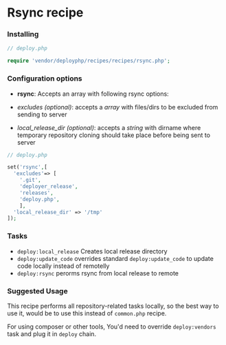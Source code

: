 # Rsync recipe

### Installing

```php
// deploy.php

require 'vendor/deployphp/recipes/recipes/rsync.php';
```

### Configuration options

- **rsync**: Accepts an array with following rsync options:

- *excludes* *(optional)*: accepts a *array* with files/dirs to be excluded from sending to server
- *local_release_dir* *(optional)*: accepts a *string* with dirname where temporary repository cloning should take place before being sent to server

```php
// deploy.php

set('rsync',[
  'excludes'=> [
    '.git',
    'deployer_release',
    'releases',
    'deploy.php',
    ],
  'local_release_dir' => '/tmp'
]);
```

### Tasks

- `deploy:local_release` Creates local release directory
- `deploy:update_code` overrides standard `deploy:update_code` to update code locally instead of remotelly
- `deploy:rsync` perorms rsync from local release to remote

### Suggested Usage

This recipe performs all repository-related tasks locally, so the best way to use it, would be to use this instead of `common.php` recipe.

For using composer or other tools, You'd need to override `deploy:vendors` task and plug it in `deploy` chain.

